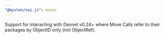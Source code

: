 ```yaml
---
"@mysten/sui.js": minor
---
```


Support for interacting with Devnet v0.24+ where Move Calls refer to their packages by ObjectID only (not ObjectRef).

